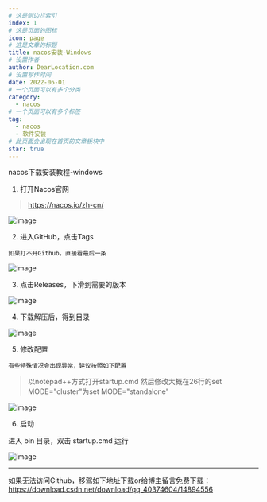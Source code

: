 ```yaml
---
# 这是侧边栏索引
index: 1
# 这是页面的图标
icon: page
# 这是文章的标题
title: nacos安装-Windows
# 设置作者
author: DearLocation.com
# 设置写作时间
date: 2022-06-01
# 一个页面可以有多个分类
category:
  - nacos
# 一个页面可以有多个标签
tag:
  - nacos
  - 软件安装
# 此页面会出现在首页的文章板块中
star: true
---
```


nacos下载安装教程-windows


<!-- more -->


1. 打开Nacos官网


> https://nacos.io/zh-cn/

![image](https://tvax1.sinaimg.cn/large/007F3CC8ly1h2suwhm5fyj31gy0qz4bu.jpg)

2. 进入GitHub，点击Tags

`如果打不开Github，直接看最后一条`

![image](https://tvax1.sinaimg.cn/large/007F3CC8ly1h2suxqciqhj31gb0ruh5o.jpg)

3. 点击Releases，下滑到需要的版本

![image](https://tvax1.sinaimg.cn/large/007F3CC8ly1h2sv0rjjbrj31gv0ruwua.jpg)

4. 下载解压后，得到目录

![image](https://tvax4.sinaimg.cn/large/007F3CC8ly1h2sv1jejztj30l8089gnp.jpg)

5. 修改配置

`有些特殊情况会出现异常，建议按照如下配置`

> 以notepad++方式打开startup.cmd
> 然后修改大概在26行的set MODE="cluster"为set MODE="standalone"

![image](https://tva2.sinaimg.cn/large/007F3CC8ly1h2sv40n17ej31hc0qekdd.jpg)

6. 启动

进入 bin 目录，双击 startup.cmd 运行

![image](https://tva1.sinaimg.cn/large/007F3CC8ly1h2sv2n5h24j31hn0sn7wh.jpg)


---

如果无法访问Github，移驾如下地址下载or给博主留言免费下载：https://download.csdn.net/download/qq_40374604/14894556



